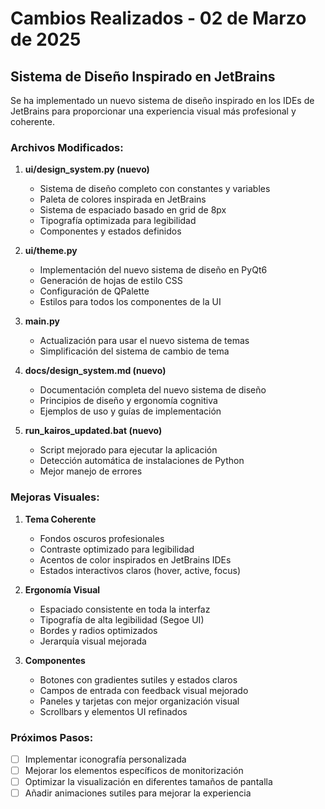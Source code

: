 # Cambios Realizados - 02 de Marzo de 2025

## Sistema de Diseño Inspirado en JetBrains

Se ha implementado un nuevo sistema de diseño inspirado en los IDEs de JetBrains para proporcionar una experiencia visual más profesional y coherente.

### Archivos Modificados:

1. **ui/design_system.py (nuevo)**
   - Sistema de diseño completo con constantes y variables
   - Paleta de colores inspirada en JetBrains
   - Sistema de espaciado basado en grid de 8px
   - Tipografía optimizada para legibilidad
   - Componentes y estados definidos

2. **ui/theme.py**
   - Implementación del nuevo sistema de diseño en PyQt6
   - Generación de hojas de estilo CSS
   - Configuración de QPalette
   - Estilos para todos los componentes de la UI

3. **main.py**
   - Actualización para usar el nuevo sistema de temas
   - Simplificación del sistema de cambio de tema

4. **docs/design_system.md (nuevo)**
   - Documentación completa del nuevo sistema de diseño
   - Principios de diseño y ergonomía cognitiva
   - Ejemplos de uso y guías de implementación

5. **run_kairos_updated.bat (nuevo)**
   - Script mejorado para ejecutar la aplicación
   - Detección automática de instalaciones de Python
   - Mejor manejo de errores

### Mejoras Visuales:

1. **Tema Coherente**
   - Fondos oscuros profesionales
   - Contraste optimizado para legibilidad
   - Acentos de color inspirados en JetBrains IDEs
   - Estados interactivos claros (hover, active, focus)

2. **Ergonomía Visual**
   - Espaciado consistente en toda la interfaz
   - Tipografía de alta legibilidad (Segoe UI)
   - Bordes y radios optimizados
   - Jerarquía visual mejorada

3. **Componentes**
   - Botones con gradientes sutiles y estados claros
   - Campos de entrada con feedback visual mejorado
   - Paneles y tarjetas con mejor organización visual
   - Scrollbars y elementos UI refinados

### Próximos Pasos:

- [ ] Implementar iconografía personalizada
- [ ] Mejorar los elementos específicos de monitorización
- [ ] Optimizar la visualización en diferentes tamaños de pantalla
- [ ] Añadir animaciones sutiles para mejorar la experiencia
